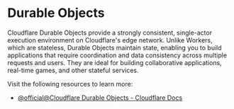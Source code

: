 # Durable Objects

Cloudflare Durable Objects provide a strongly consistent, single-actor execution environment on Cloudflare's edge network. Unlike Workers, which are stateless, Durable Objects maintain state, enabling you to build applications that require coordination and data consistency across multiple requests and users. They are ideal for building collaborative applications, real-time games, and other stateful services.

Visit the following resources to learn more:

- [@official@Cloudflare Durable Objects - Cloudflare Docs](https://developers.cloudflare.com/durable-objects/)
